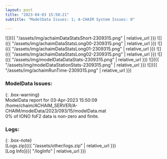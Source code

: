 ```yaml
---
layout: post
title: "2023-04-03 15:50:21"
subtitle: "ModelData Issues: 1; A-CHAIM System Issues: 0"

---
```


![]({{ "/assets/img/achaimDataStatsShort-2309315.png" | relative_url }})
![]({{ "/assets/img/achaimDataStatsLong00-2309315.png" | relative_url }})
![]({{ "/assets/img/achaimDataStatsLong01-2309315.png" | relative_url }})
![]({{ "/assets/img/achaimDataStatsLong02-2309315.png" | relative_url }})
![]({{ "/assets/img/modelDataDataStats-2309315.png" | relative_url }})
![]({{ "/assets/img/modelDataStationStats-2309315.png" | relative_url }})
![]({{ "/assets/img/achaimRunTime-2309315.png" | relative_url }})


### ModelData Issues:  
  
{: .box-warning}  
 ModelData report for 03-Apr-2023 15:50:09   
 /home/chaim/ACHAIM_SERVER/A-CHAIM/modelData/2023/093/15/modelData.mat   
 0% of IONO foF2 data is non-zero and finite.   
  


### Logs:  
  
{: .box-note}  
[Logs.zip]({{ "/assets/other/logs.zip" | relative_url }})  
[Log Info]({{ "/logInfo" | relative_url }})  
